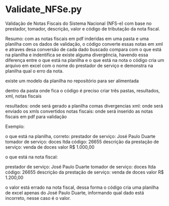 # Validate_NFSe.py
Validação de Notas Fiscais do Sistema Nacional (NFS-e) com base no prestador, tomador, descrição, valor e código de tributação da nota fiscal.

Resumo: com as notas fiscais em pdf inderidas em uma pasta e uma planilha com os dados de validação, 
o código converte essas notas em xml e atraves desa conversão de cada dado buscado compara com o que está na planilha e indentifica se existe alguma divergência,
havendo essa diferença entre o que está na planilha e o que está na nota o código cria um arquivo em excel com o nome do prestador de serviço e demonstra na planilha qual o erro da nota.

existe um modelo da planilha no repositório para ser alimentada

dentro da pasta onde fica o código é preciso criar três pastas, resultados, xml, notas fiscais

resultados: onde será gerado a planilha comas divergencias
xml: onde será enviado os xmls convertidos
notas fiscais: onde será inserido as notas fiscais em pdf para validação


Exemplo:

o que está na planilha, correto:
prestador de serviço: José Paulo Duarte 
tomador de serviço: doces ltda
código: 26655
descrição da prestação de serviço: venda de doces
valor R$ 1.000,00

o que está na nota fiscal:

prestador de serviço: José Paulo Duarte 
tomador de serviço: doces ltda
código: 26655
descrição da prestação de serviço: venda de doces
valor R$ 1.200,00

o valor está errado na nota fiscal, dessa forma o código cria uma planilha de excel apenas do José Paulo Duarte, informando qual dado está incorreto, nesse caso é o valor.


